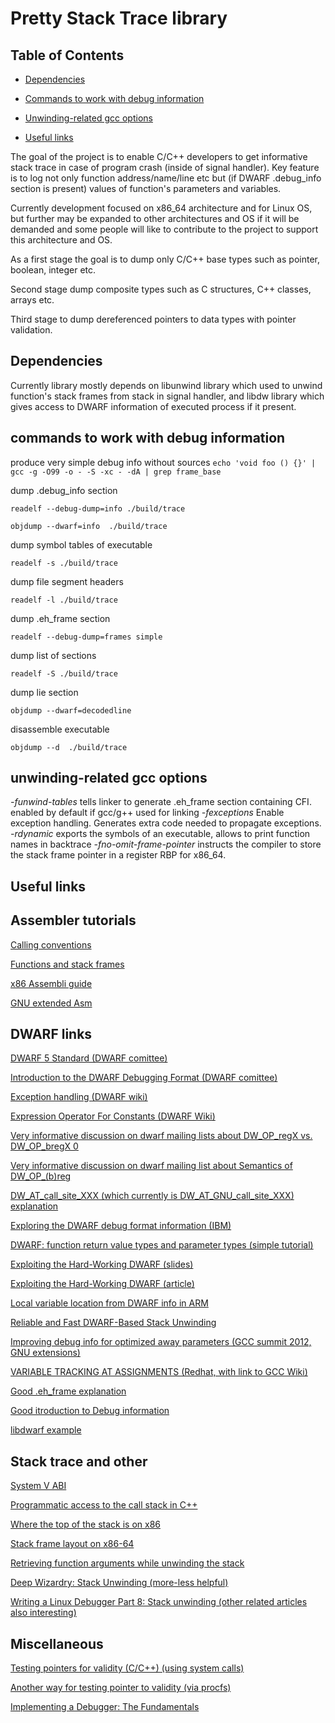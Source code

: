 # Pretty Stack Trace library

## Table of Contents
* [Dependencies](#dependencies)

* [Commands to work with debug information](#commands-to-work-with-debug-information)

* [Unwinding-related gcc options](#unwinding-related-gcc-options)

* [Useful links](#useful-links)

The goal of the project is to enable C/C++ developers to get informative  stack trace in case of program crash (inside of signal handler). Key feature is to log not only function address/name/line etc but (if DWARF .debug_info section is present) values of function's parameters and variables.

Currently development focused on x86_64 architecture and for Linux OS, but further may be expanded to other architectures and OS if it will be demanded and some people will like to contribute to the project to support this architecture and OS.

As a first stage the goal is to dump only C/C++ base types such as pointer, boolean, integer etc.

Second stage dump composite types such as C structures, C++ classes, arrays etc.

Third stage to dump dereferenced pointers to data types with pointer validation.

## Dependencies

Currently library mostly depends on libunwind library which used to unwind function's stack frames from stack in signal handler, and libdw library which gives access to DWARF information of executed process if it present.

## commands to work with debug information

produce very simple debug info without sources
`echo 'void foo () {}' | gcc -g -O99 -o - -S -xc - -dA | grep frame_base`

dump .debug_info section

`readelf --debug-dump=info ./build/trace`

`objdump --dwarf=info  ./build/trace`

dump symbol tables of executable

`readelf -s ./build/trace`

dump file segment headers

`readelf -l ./build/trace`

dump .eh_frame section

`readelf --debug-dump=frames simple`

dump list of sections

`readelf -S ./build/trace`

dump lie section

`objdump --dwarf=decodedline `

disassemble executable

`objdump --d  ./build/trace`

## unwinding-related gcc options
*-funwind-tables* tells linker to generate .eh_frame section containing CFI. enabled by default if gcc/g++ used for linking
*-fexceptions* Enable exception handling. Generates extra code needed to propagate exceptions.
*-rdynamic* exports the symbols of an executable, allows to print function names in backtrace
*-fno-omit-frame-pointer* instructs the compiler to store the stack frame pointer in a register RBP for x86_64.

## Useful links

## Assembler tutorials

[Calling conventions](https://en.wikibooks.org/wiki/X86_Disassembly/Calling_Conventions)

[Functions and stack frames](https://en.wikibooks.org/wiki/X86_Disassembly/Functions_and_Stack_Frames)

[x86 Assembli guide](http://www.cs.virginia.edu/~evans/cs216/guides/x86.html)

[GNU extended Asm](https://gcc.gnu.org/onlinedocs/gcc/Extended-Asm.html)

## DWARF links

[DWARF 5 Standard (DWARF comittee)](http://www.dwarfstd.org/doc/DWARF5.pdf)

[Introduction to the DWARF Debugging Format (DWARF comittee)](http://www.dwarfstd.org/doc/Debugging%20using%20DWARF-2012.pdf)

[Exception handling (DWARF wiki)](http://wiki.dwarfstd.org/index.php?title=Exception_Handling)

[Expression Operator For Constants (DWARF Wiki)](http://wiki.dwarfstd.org/index.php?title=Expression_Operator_For_Constants)

[Very informative discussion on dwarf mailing lists about DW_OP_regX vs. DW_OP_bregX 0 ](http://lists.dwarfstd.org/pipermail/dwarf-discuss-dwarfstd.org/2009-February/002056.html)

[Very informative discussion on dwarf mailing list about Semantics of DW_OP_(b)reg](http://lists.dwarfstd.org/pipermail/dwarf-discuss-dwarfstd.org/2017-March/004335.html)

[DW_AT_call_site_XXX (which currently is DW_AT_GNU_call_site_XXX) explanation](http://www.dwarfstd.org/ShowIssue.php?issue=100909.2&type=open)

[Exploring the DWARF debug format information (IBM)](https://developer.ibm.com/articles/au-dwarf-debug-format/)

[DWARF: function return value types and parameter types (simple tutorial)](https://simonkagstrom.livejournal.com/51001.html)

[Exploiting the Hard-Working DWARF (slides)](https://www.usenix.org/legacy/events/woot11/tech/slides/oakley.pdf)

[Exploiting the Hard-Working DWARF (article)](https://www.cs.dartmouth.edu/~trdata/reports/TR2011-688.pdf)

[Local variable location from DWARF info in ARM](https://stackoverflow.com/questions/47359841/local-variable-location-from-dwarf-info-in-arm)

[Reliable and Fast DWARF-Based Stack Unwinding](https://hal.inria.fr/hal-02297690/document)

[Improving debug info for optimized away parameters (GCC summit 2012, GNU extensions)](https://gcc.gnu.org/wiki/summit2010?action=AttachFile&do=get&target=jelinek.pdf)

[VARIABLE TRACKING AT ASSIGNMENTS (Redhat, with link to GCC Wiki)](https://access.redhat.com/documentation/en-us/red_hat_enterprise_linux/6/html/developer_guide/ch-debug-vta)

[Good .eh_frame explanation](https://www.airs.com/blog/archives/460)

[Good itroduction to Debug information](https://engineering.backtrace.io/posts/dwarf/)

[libdwarf example](https://gist.github.com/jsoffer/9e63f2e58ebd90e81b24)

## Stack trace and other

[System V ABI](https://www.uclibc.org/docs/psABI-x86_64.pdf)

[Programmatic access to the call stack in C++](https://eli.thegreenplace.net/2015/programmatic-access-to-the-call-stack-in-c/)

[Where the top of the stack is on x86]()

[Stack frame layout on x86-64](https://eli.thegreenplace.net/2011/09/06/stack-frame-layout-on-x86-64)

[Retrieving function arguments while unwinding the stack](https://nikhilism.com/post/2019/retrieving-function-arguments-while-unwinding-the-stack/)

[Deep Wizardry: Stack Unwinding (more-less helpful)](http://blog.reverberate.org/2013/05/deep-wizardry-stack-unwinding.html)

[Writing a Linux Debugger Part 8: Stack unwinding (other related articles also interesting)](https://blog.tartanllama.xyz/writing-a-linux-debugger-unwinding/)



## Miscellaneous

[Testing pointers for validity (C/C++) (using system calls)](https://stackoverflow.com/questions/551069/testing-pointers-for-validity-c-c)

[Another way for testing pointer to validity (via procfs)](https://mischasan.wordpress.com/2011/04/11/interjection-why-no-linux-isbadreadptr/)

[Implementing a Debugger: The Fundamentals](https://engineering.backtrace.io/posts/2016-08-11-debugger-internals/)



